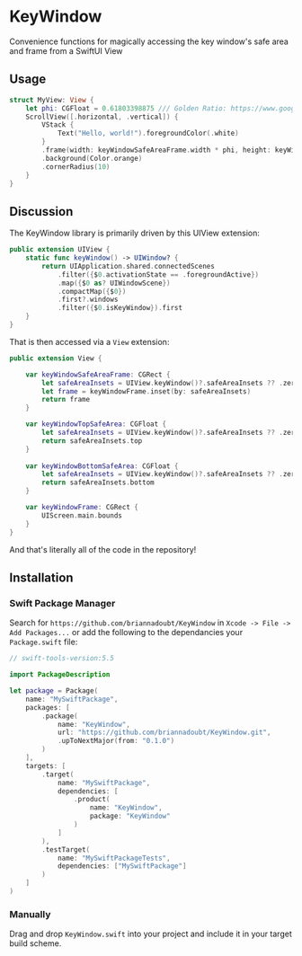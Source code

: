 # KeyWindow

Convenience functions for magically accessing the key window's safe area and frame from a SwiftUI View

## Usage

```swift
struct MyView: View {
    let phi: CGFloat = 0.61803398875 /// Golden Ratio: https://www.google.com/search?q=golden+ratio
    ScrollView([.horizontal, .vertical]) {
        VStack {
            Text("Hello, world!").foregroundColor(.white)
        }
        .frame(width: keyWindowSafeAreaFrame.width * phi, height: keyWindowSafeAreaFrame.height * phi)
        .background(Color.orange)
        .cornerRadius(10)
    }
}
```

## Discussion

The KeyWindow library is primarily driven by this UIView extension:

```swift
public extension UIView {
    static func keyWindow() -> UIWindow? {
        return UIApplication.shared.connectedScenes
            .filter({$0.activationState == .foregroundActive})
            .map({$0 as? UIWindowScene})
            .compactMap({$0})
            .first?.windows
            .filter({$0.isKeyWindow}).first
    }
}
```

That is then accessed via a `View` extension:

```swift
public extension View {

    var keyWindowSafeAreaFrame: CGRect {
        let safeAreaInsets = UIView.keyWindow()?.safeAreaInsets ?? .zero
        let frame = keyWindowFrame.inset(by: safeAreaInsets)
        return frame
    }

    var keyWindowTopSafeArea: CGFloat {
        let safeAreaInsets = UIView.keyWindow()?.safeAreaInsets ?? .zero
        return safeAreaInsets.top
    }
    
    var keyWindowBottomSafeArea: CGFloat {
        let safeAreaInsets = UIView.keyWindow()?.safeAreaInsets ?? .zero
        return safeAreaInsets.bottom
    }

    var keyWindowFrame: CGRect {
        UIScreen.main.bounds
    }
}
```

And that's literally all of the code in the repository!

## Installation

### Swift Package Manager

Search for `https://github.com/briannadoubt/KeyWindow` in `Xcode -> File -> Add Packages...` or add the following to the dependancies your `Package.swift` file:

```swift
// swift-tools-version:5.5

import PackageDescription

let package = Package(
    name: "MySwiftPackage",
    packages: [
        .package(
            name: "KeyWindow",
            url: "https://github.com/briannadoubt/KeyWindow.git",
            .upToNextMajor(from: "0.1.0")
        )
    ],
    targets: [
        .target(
            name: "MySwiftPackage",
            dependencies: [
                .product(
                    name: "KeyWindow",
                    package: "KeyWindow"
                )
            ]
        ),
        .testTarget(
            name: "MySwiftPackageTests",
            dependencies: ["MySwiftPackage"]
        )
    ]
)
```

### Manually

Drag and drop `KeyWindow.swift` into your project and include it in your target build scheme.

